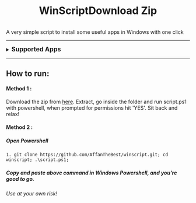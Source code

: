 <div style="display:flex; justify-content:center; align-items:center;">
    <h1> WinScript </h6> 
    <h1> Download Zip </h1>
</div>

<p> A very simple script to install some useful apps in Windows with one click </p>

--------------------------------------------------------------

<details>
    <summary>
        <span style="font-weight: bold; font-size:17px"> Supported Apps </span>
    </summary>
    <ol>
        <li> Telegram </li>
        <li> VLC </li>
        <li> 7Zip </li>
        <li> Google Chrome </li>
        <li> Firefox </li>
        <li> VS Code </li>
    </ol>
</details>

--------------------------------------------------------------


## How to run:
#### Method 1 : 
Download the zip from [here](https://github.com/AffanTheBest/winscript/archive/main.zip).
Extract, go inside the folder and run script.ps1 with powershell, when prompted for permissions hit 'YES'. 
Sit back and relax!
#### Method 2 : 
##### Open Powershell  
```
1. git clone https://github.com/AffanTheBest/winscript.git; cd winscript; .\script.ps1;
```
##### Copy and paste above command in Windows Powershell, and you're good to go.  

###### Use at your own risk!
